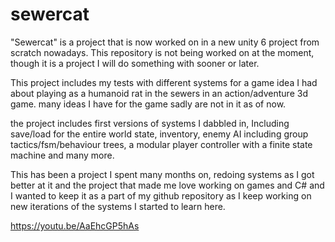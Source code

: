 # sewercat
"Sewercat" is a project that is now worked on in a new unity 6 project from scratch nowadays. This repository is not being worked on at the moment, though it is a project I will do something with sooner or later.

This project includes my tests with different systems for a game idea I had about playing as a humanoid rat in the sewers in an action/adventure 3d game. many ideas I have for the game sadly are not in it as of now.

the project includes first versions of systems I dabbled in, Including save/load for the entire world state, inventory, enemy AI including group tactics/fsm/behaviour trees, a modular player controller with a finite state machine and many more.

This has been a project I spent many months on, redoing systems as I got better at it and the project that made me love working on games and C# and I wanted to keep it as a part of my github repository as I keep working on new iterations of the systems I started to learn here.

https://youtu.be/AaEhcGP5hAs
